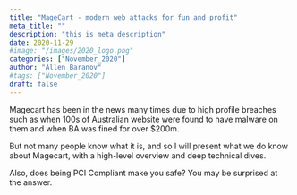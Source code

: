 ```yaml
---
title: "MageCart - modern web attacks for fun and profit"
meta_title: ""
description: "this is meta description"
date: 2020-11-29
#image: "/images/2020_logo.png"
categories: ["November_2020"]
author: "Allen Baranov"
#tags: ["November_2020"]
draft: false
---
```


Magecart has been in the news many times due to high profile breaches such as when 100s of Australian website were found to have malware on them and when BA was fined for over $200m.

But not many people know what it is, and so I will present what we do know about Magecart, with a high-level overview and deep technical dives. 

Also, does being PCI Compliant make you safe? You may be surprised at the answer. 
